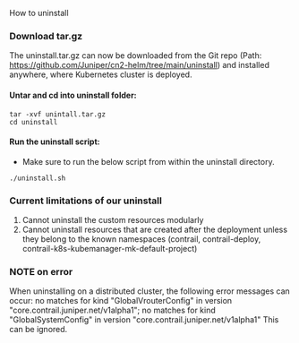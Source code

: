 How to uninstall

### Download tar.gz
The uninstall.tar.gz can now be downloaded from the Git repo (Path: https://github.com/Juniper/cn2-helm/tree/main/uninstall) and installed anywhere, where Kubernetes cluster is deployed.

#### Untar and cd into uninstall folder: 
```
tar -xvf unintall.tar.gz
cd uninstall  
```

#### Run the uninstall script: 
* Make sure to run the below script from within the uninstall directory.
```
./uninstall.sh 
```

### Current limitations of our uninstall
1. Cannot uninstall the custom resources modularly
2. Cannot uninstall resources that are created after the deployment unless they belong to the known namespaces (contrail, contrail-deploy, contrail-k8s-kubemanager-mk-default-project)

### NOTE on error
When uninstalling on a distributed cluster, the following error messages can occur:
  no matches for kind "GlobalVrouterConfig" in version "core.contrail.juniper.net/v1alpha1";
  no matches for kind "GlobalSystemConfig" in version "core.contrail.juniper.net/v1alpha1"
This can be ignored.
